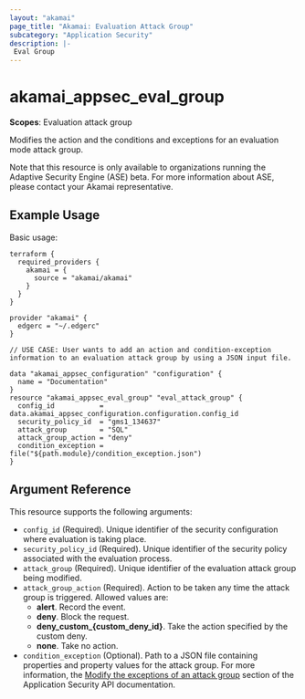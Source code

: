 ```yaml
---
layout: "akamai"
page_title: "Akamai: Evaluation Attack Group"
subcategory: "Application Security"
description: |-
 Eval Group
---
```


# akamai_appsec_eval_group

**Scopes**: Evaluation attack group

Modifies the action and the conditions and exceptions for an evaluation mode attack group.

Note that this resource is only available to organizations running the Adaptive Security Engine (ASE) beta. For more information about ASE, please contact your Akamai representative.

## Example Usage

Basic usage:

```
terraform {
  required_providers {
    akamai = {
      source = "akamai/akamai"
    }
  }
}

provider "akamai" {
  edgerc = "~/.edgerc"
}

// USE CASE: User wants to add an action and condition-exception information to an evaluation attack group by using a JSON input file.

data "akamai_appsec_configuration" "configuration" {
  name = "Documentation"
}
resource "akamai_appsec_eval_group" "eval_attack_group" {
  config_id           = data.akamai_appsec_configuration.configuration.config_id
  security_policy_id  = "gms1_134637"
  attack_group        = "SQL"
  attack_group_action = "deny"
  condition_exception = file("${path.module}/condition_exception.json")
}
```

## Argument Reference

This resource supports the following arguments:

- `config_id` (Required). Unique identifier of the security configuration where evaluation is taking place.
- `security_policy_id` (Required). Unique identifier of the security policy associated with the evaluation process.
- `attack_group` (Required). Unique identifier of the evaluation attack group being modified.
- `attack_group_action` (Required). Action to be taken any time the attack group is triggered. Allowed values are:
  - **alert**. Record the event.
  - **deny**. Block the request.
  - **deny_custom_{custom_deny_id}**. Take the action specified by the custom deny.
  - **none**. Take no action.
- `condition_exception` (Optional). Path to a JSON file containing properties and property values for the attack group. For more information, the [Modify the exceptions of an attack group](https://developer.akamai.com/api/cloud_security/application_security/v1.html#putattackgroupconditionexception) section of the Application Security API documentation.